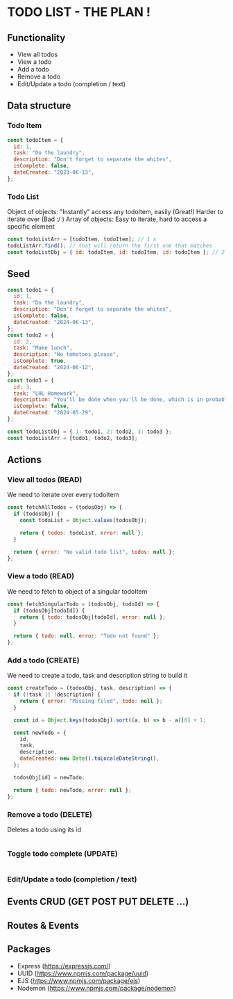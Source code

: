 # TODO LIST - THE PLAN !

## Functionality

- View all todos
- View a todo
- Add a todo
- Remove a todo
- Edit/Update a todo (completion / text)

## Data structure

### Todo Item

```jsx
const todoItem = {
  id: 1,
  task: "Do the laundry",
  description: "Don't forget to separate the whites",
  isComplete: false,
  dateCreated: "2023-06-13",
};
```

### Todo List

Object of objects: "Instantly" access any todoItem, easily (Great!) Harder to iterate over (Bad :/ )
Array of objects: Easy to iterate, hard to access a specific element

```jsx
const todoListArr = [todoItem, todoItem]; // 1 x
todoListArr.find(); // that will return the first one that matches
const todoListObj = { id: todoItem, id: todoItem, id: todoItem }; // 2 xxxxxxxx
```

## Seed

```jsx
const todo1 = {
  id: 1,
  task: "Do the laundry",
  description: "Don't forget to separate the whites",
  isComplete: false,
  dateCreated: "2024-06-13",
};
const todo2 = {
  id: 2,
  task: "Make lunch",
  description: "No tomatoes please",
  isComplete: true,
  dateCreated: "2024-06-12",
};
const todo3 = {
  id: 3,
  task: "LHL Homework",
  description: "You'll be done when you'll be done, which is in probably 12 weeks",
  isComplete: false,
  dateCreated: "2024-05-29",
};

const todoListObj = { 1: todo1, 2: todo2, 3: todo3 };
const todoListArr = [todo1, todo2, todo3];
```

## Actions

### View all todos (READ)

We need to iterate over every todoItem

```jsx
const fetchAllTodos = (todosObj) => {
  if (todosObj) {
    const todoList = Object.values(todosObj);

    return { todos: todoList, error: null };
  }

  return { error: "No valid todo list", todos: null };
};
```

### View a todo (READ)

We need to fetch to object of a singular todoItem

```jsx
const fetchSingularTodo = (todosObj, todoId) => {
  if (todosObj[todoId]) {
    return { todo: todosObj[todoId], error: null };
  }

  return { todo: null, error: "Todo not found" };
};
```

### Add a todo (CREATE)

We need to create a todo, task and description string to build it

```jsx
const createTodo = (todosObj, task, description) => {
  if (!task || !description) {
    return { error: "Missing filed", todo: null };
  }

  const id = Object.keys(todosObj).sort((a, b) => b - a)[0] + 1;

  const newTodo = {
    id,
    task,
    description,
    dateCreated: new Date().toLocaleDateString(),
  };

  todosObj[id] = newTodo;

  return { todo: newTodo, error: null };
};
```

### Remove a todo (DELETE)

Deletes a todo using its id

```jsx

```

### Toggle todo complete (UPDATE)

```jsx

```

### Edit/Update a todo (completion / text)

## Events CRUD (GET POST PUT DELETE ...)

## Routes & Events

## Packages

- Express (https://expressjs.com/)
- UUID (https://www.npmjs.com/package/uuid)
- EJS (https://www.npmjs.com/package/ejs)
- Nodemon (https://www.npmjs.com/package/nodemon)
